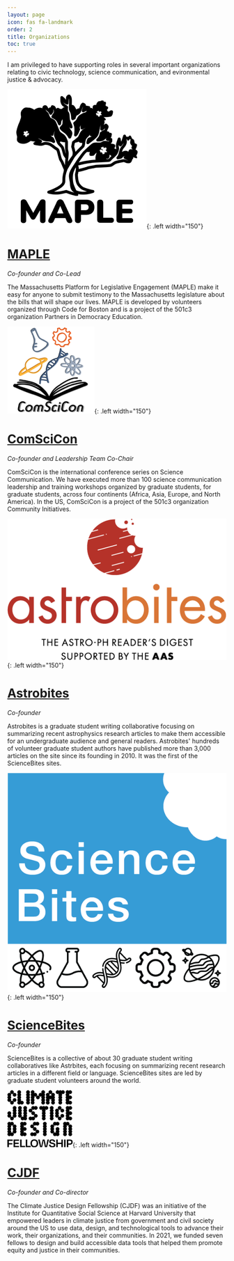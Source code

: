 ```yaml
---
layout: page
icon: fas fa-landmark
order: 2
title: Organizations
toc: true
---
```


I am privileged to have supporting roles in several important organizations relating to civic technology, science communication, and evironmental justice & advocacy.


![MAPLE logo](/assets/img/logos/maple.png){: .left width="150"}
# [MAPLE](https://mapletestimony.org)

*Co-founder and Co-Lead*

The Massachusetts Platform for Legislative Engagement (MAPLE) make it easy for anyone to submit testimony to the Massachusetts legislature about the bills that will shape our lives. MAPLE is developed by volunteers organized through Code for Boston and is a project of the 501c3 organization Partners in Democracy Education.

![ComSciCon logo](/assets/img/logos/comscicon.png){: .left width="150"}
# [ComSciCon](https://www.comscicon.org)

*Co-founder and Leadership Team Co-Chair*

ComSciCon is the international conference series on Science Communication. We have executed more than 100 science communication leadership and training workshops organized by graduate students, for graduate students, across four continents (Africa, Asia, Europe, and North America). In the US, ComSciCon is a project of the 501c3 organization Community Initiatives.

![Astrobites logo](/assets/img/logos/astrobites.png){: .left width="150"}
# [Astrobites](https://astrobites.org)

*Co-founder*

Astrobites is a graduate student writing collaborative focusing on summarizing recent astrophysics research articles to make them accessible for an undergraduate audience and general readers. Astrobites' hundreds of volunteer graduate student authors have published more than 3,000 articles on the site since its founding in 2010. It was the first of the ScienceBites sites.

![ScienceBites logo](/assets/img/logos/sciencebites.png){: .left width="150"}
# [ScienceBites](https://sciencebites.org)

*Co-founder*

ScienceBites is a collective of about 30 graduate student writing collaboratives like Astrbites, each focusing on summarizing recent research articles in a different field or language. ScienceBites sites are led by graduate student volunteers around the world.

![CJDF logo](/assets/img/logos/cjdf.png){: .left width="150"}
# [CJDF](https://climatefellowship.org)

*Co-founder and Co-director*

The Climate Justice Design Fellowship (CJDF) was an initiative of the Institute for Quantitative Social Science at Harvard University that empowered leaders in climate justice from government and civil society around the US to use data, design, and technological tools to advance their work, their organizations, and their communities. In 2021, we funded seven fellows to design and build accessible data tools that helped them promote equity and justice in their communities.
